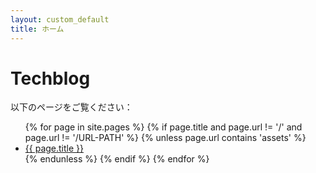 ```yaml
---
layout: custom_default
title: ホーム
---
```


# Techblog

以下のページをご覧ください：

<ul>
{% for page in site.pages %}
  {% if page.title and page.url != '/' and page.url != '/URL-PATH' %}
    {% unless page.url contains 'assets'  %}
      <li><a href="{{ page.url }}">{{ page.title }}</a></li>
    {% endunless %}
  {% endif %}
{% endfor %}
</ul>
